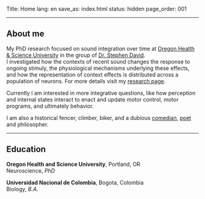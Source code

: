 Title: Home
lang: en
save_as: index.html
status: hidden
page_order: 001

<hr/>

## About me

My PhD research focused on sound integration over time at
[Oregon Health & Science University](https://www.ohsu.edu/school-of-medicine/neuroscience-graduate-program)
in the group of [Dr. Stephen David](https://www.ohsu.edu/school-of-medicine/neuroscience-graduate-program).
<br/> I investigated how the contexts of recent sound changes the response to ongoing stimuly,
the physiological mechanisms underlying these effects, and how the representation of context
effects is distributed across a population of neurons.
For more details visit my [research page](https://mateo-lopez-espejo.github.io./pages/research.html).

Currently I am interested in more integrative questions, like how perception and
internal states interact to enact and update motor control, motor programs, and 
ultimately behavior.

I am also a historical fencer, climber, biker, and a dubious 
[comedian](https://mateo-lopez-espejo.github.io./pages/testimonials.html),
[poet](https://mateo-lopez-espejo.github.io./pages/musings.html) and philosopher.

<hr/>

## Education

**Oregon Health and Science University**, Portland, OR<br/>
Neuroscience, *PhD*

**Universidad Nacional de Colombia**, Bogota, Colombia<br/>
Biology, *B.A.*
